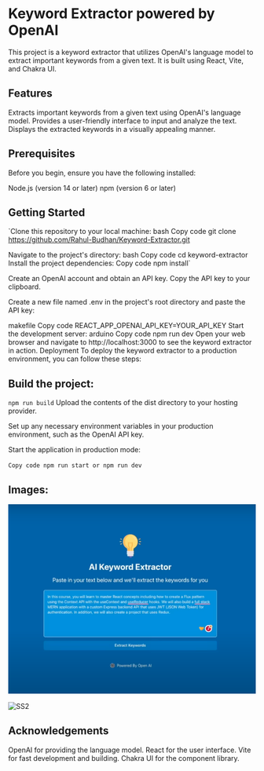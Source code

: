 # Keyword Extractor powered by OpenAI
This project is a keyword extractor that utilizes OpenAI's language model to extract important keywords from a given text. It is built using React, Vite, and Chakra UI.

## Features
Extracts important keywords from a given text using OpenAI's language model.
Provides a user-friendly interface to input and analyze the text.
Displays the extracted keywords in a visually appealing manner.
## Prerequisites
Before you begin, ensure you have the following installed:

Node.js (version 14 or later)
npm (version 6 or later)

## Getting Started
`Clone this repository to your local machine:
bash
Copy code
git clone https://github.com/Rahul-Budhan/Keyword-Extractor.git

Navigate to the project's directory:
bash
Copy code
cd keyword-extractor
Install the project dependencies:
Copy code
npm install`

Create an OpenAI account and obtain an API key. Copy the API key to your clipboard.

Create a new file named .env in the project's root directory and paste the API key:

makefile
Copy code
REACT_APP_OPENAI_API_KEY=YOUR_API_KEY
Start the development server:
arduino
Copy code
npm run dev
Open your web browser and navigate to http://localhost:3000 to see the keyword extractor in action.
Deployment
To deploy the keyword extractor to a production environment, you can follow these steps:

## Build the project:

`npm run build`
Upload the contents of the dist directory to your hosting provider.

Set up any necessary environment variables in your production environment, such as the OpenAI API key.

Start the application in production mode:

`
Copy code
npm run start or npm run dev
`
## Images:
![SS1](https://github.com/Rahul-Budhan/Keyword-Extractor/blob/main/src/assets/Screenshot%201.PNG?raw=true])

![SS2]([https://github.com/Rahul-Budhan/Keyword-Extractor/blob/main/src/assets/Screenshot%202.PNG])

## Acknowledgements
OpenAI for providing the language model.
React for the user interface.
Vite for fast development and building.
Chakra UI for the component library.
